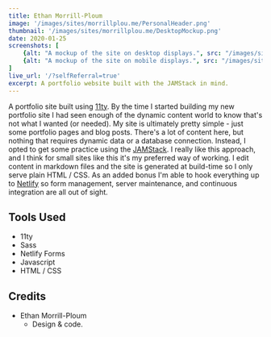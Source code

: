 ```yaml
---
title: Ethan Morrill-Ploum
image: '/images/sites/morrillplou.me/PersonalHeader.png'
thumbnail: '/images/sites/morrillplou.me/DesktopMockup.png'
date: 2020-01-25
screenshots: [
    {alt: "A mockup of the site on desktop displays.", src: "/images/sites/morrillplou.me/DesktopMockup.png"},
    {alt: "A mockup of the site on mobile displays.", src: "/images/sites/morrillplou.me/MobileMockup.png"}
]
live_url: '/?selfReferral=true'
excerpt: A portfolio website built with the JAMStack in mind.
---
```


A portfolio site built using [11ty](https://www.11ty.dev/). By the time I started building my new portfolio site I had seen enough
of the dynamic content world to know that's not what I wanted (or needed). My site is ultimately pretty simple - just some portfolio pages and 
blog posts. There's a lot of content here, but nothing that requires dynamic data or a database connection. Instead, I opted to get some practice
using the [JAMStack](https://jamstack.org/). I really like this approach, and I think for small sites like this it's my preferred way
of working. I edit content in markdown files and the site is generated at build-time so I only serve plain HTML / CSS. As an added bonus
I'm able to hook everything up to [Netlify](https://www.netlify.com/) so form management, server maintenance, and continuous integration are all 
out of sight.

## Tools Used

* 11ty
* Sass
* Netlify Forms
* Javascript
* HTML / CSS

## Credits

* Ethan Morrill-Ploum
    * Design & code.